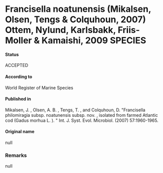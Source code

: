 Francisella noatunensis (Mikalsen, Olsen, Tengs & Colquhoun, 2007) Ottem, Nylund, Karlsbakk, Friis-Moller & Kamaishi, 2009 SPECIES
=======

#### Status
ACCEPTED

#### According to
World Register of Marine Species

#### Published in
Mikalsen, J. , Olsen, A. B. , Tengs, T. , and Colquhoun, D. "Francisella philomiragia subsp. noatunensis subsp. nov. , isolated from farmed Atlantic cod (Gadus morhua L. ). " Int. J. Syst. Evol. Microbiol. (2007) 57:1960-1965.

#### Original name
null

### Remarks
null